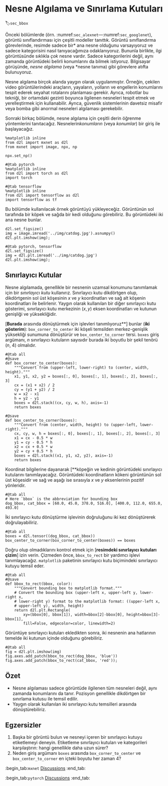 # Nesne Algılama ve Sınırlama Kutuları
:label:`sec_bbox`

Önceki bölümlerde (örn. :numref:`sec_alexnet`—:numref:`sec_googlenet`), görüntü sınıflandırması için çeşitli modeller tanıttık. Görüntü sınıflandırma görevlerinde, resimde sadece bir* ana nesne olduğunu varsayıyoruz ve sadece kategorisini nasıl tanıyacağımıza odaklanıyoruz. Bununla birlikte, ilgi görüntüsünde sıklıkla *çok* nesne vardır. Sadece kategorilerini değil, aynı zamanda görüntüdeki belirli konumlarını da bilmek istiyoruz. Bilgisayar görüşünde, *nesne algılama* (veya *nesne tanıma) gibi görevlere atıfta bulunuyoruz. 

Nesne algılama birçok alanda yaygın olarak uygulanmıştır. Örneğin, çekilen video görüntülerindeki araçların, yayaların, yolların ve engellerin konumlarını tespit ederek seyahat rotalarını planlaması gerekir. Ayrıca, robotlar bu tekniği, bir ortamdaki gezinti boyunca ilgilenen nesneleri tespit etmek ve yerelleştirmek için kullanabilir. Ayrıca, güvenlik sistemlerinin davetsiz misafir veya bomba gibi anormal nesneleri algılaması gerekebilir. 

Sonraki birkaç bölümde, nesne algılama için çeşitli derin öğrenme yöntemlerini tanıtacağız. Nesnelerin*konumların* (veya *konumlar*) bir giriş ile başlayacağız.

```{.python .input}
%matplotlib inline
from d2l import mxnet as d2l
from mxnet import image, npx, np

npx.set_np()
```

```{.python .input}
#@tab pytorch
%matplotlib inline
from d2l import torch as d2l
import torch
```

```{.python .input}
#@tab tensorflow
%matplotlib inline
from d2l import tensorflow as d2l
import tensorflow as tf
```

Bu bölümde kullanılacak örnek görüntüyü yükleyeceğiz. Görüntünün sol tarafında bir köpek ve sağda bir kedi olduğunu görebiliriz. Bu görüntüdeki iki ana nesne bunlar.

```{.python .input}
d2l.set_figsize()
img = image.imread('../img/catdog.jpg').asnumpy()
d2l.plt.imshow(img);
```

```{.python .input}
#@tab pytorch, tensorflow
d2l.set_figsize()
img = d2l.plt.imread('../img/catdog.jpg')
d2l.plt.imshow(img);
```

## Sınırlayıcı Kutular

Nesne algılamada, genellikle bir nesnenin uzamsal konumunu tanımlamak için bir *sınırlayıcı kutu* kullanırız. Sınırlayıcı kutu dikdörtgen olup, dikdörtgenin sol üst köşesinin $x$ ve $y$ koordinatları ve sağ alt köşenin koordinatları ile belirlenir. Yaygın olarak kullanılan bir diğer sınırlayıcı kutu gösterimi, sınırlayıcı kutu merkezinin $(x, y)$ eksen koordinatları ve kutunun genişliği ve yüksekliğidir. 

[**Burada** arasında dönüştürmek için işlevleri tanımlıyoruz**] bunlar (**iki gösterim**): `box_corner_to_center` iki köşeli temsilden merkez-genişlik yüksekliği sunumuna dönüştürür ve `box_center_to_corner` tersi. `boxes` giriş argümanı, $n$ sınırlayıcı kutuların sayısıdır burada iki boyutlu bir şekil tenörü ($n$, 4) olmalıdır.

```{.python .input}
#@tab all
#@save
def box_corner_to_center(boxes):
    """Convert from (upper-left, lower-right) to (center, width, height)."""
    x1, y1, x2, y2 = boxes[:, 0], boxes[:, 1], boxes[:, 2], boxes[:, 3]
    cx = (x1 + x2) / 2
    cy = (y1 + y2) / 2
    w = x2 - x1
    h = y2 - y1
    boxes = d2l.stack((cx, cy, w, h), axis=-1)
    return boxes

#@save
def box_center_to_corner(boxes):
    """Convert from (center, width, height) to (upper-left, lower-right)."""
    cx, cy, w, h = boxes[:, 0], boxes[:, 1], boxes[:, 2], boxes[:, 3]
    x1 = cx - 0.5 * w
    y1 = cy - 0.5 * h
    x2 = cx + 0.5 * w
    y2 = cy + 0.5 * h
    boxes = d2l.stack((x1, y1, x2, y2), axis=-1)
    return boxes
```

Koordinat bilgilerine dayanarak [**köpeğin ve kedinin görüntüdeki sınırlayıcı kutularını tanımlayacağız. Görüntüdeki koordinatların kökeni görüntünün sol üst köşesidir ve sağ ve aşağı ise sırasıyla $x$ ve $y$ eksenlerinin pozitif yönleridir.

```{.python .input}
#@tab all
# Here `bbox` is the abbreviation for bounding box
dog_bbox, cat_bbox = [60.0, 45.0, 378.0, 516.0], [400.0, 112.0, 655.0, 493.0]
```

İki sınırlayıcı kutu dönüştürme işlevinin doğruluğunu iki kez dönüştürerek doğrulayabiliriz.

```{.python .input}
#@tab all
boxes = d2l.tensor((dog_bbox, cat_bbox))
box_center_to_corner(box_corner_to_center(boxes)) == boxes
```

Doğru olup olmadıklarını kontrol etmek için [**resimdeki sınırlayıcı kutuları çizim**] izin verin. Çizmeden önce, `bbox_to_rect` bir yardımcı işlevi tanımlayacağız. `matplotlib` paketinin sınırlayıcı kutu biçimindeki sınırlayıcı kutuyu temsil eder.

```{.python .input}
#@tab all
#@save
def bbox_to_rect(bbox, color):
    """Convert bounding box to matplotlib format."""
    # Convert the bounding box (upper-left x, upper-left y, lower-right x,
    # lower-right y) format to the matplotlib format: ((upper-left x,
    # upper-left y), width, height)
    return d2l.plt.Rectangle(
        xy=(bbox[0], bbox[1]), width=bbox[2]-bbox[0], height=bbox[3]-bbox[1],
        fill=False, edgecolor=color, linewidth=2)
```

Görüntüye sınırlayıcı kutuları ekledikten sonra, iki nesnenin ana hatlarının temelde iki kutunun içinde olduğunu görebiliriz.

```{.python .input}
#@tab all
fig = d2l.plt.imshow(img)
fig.axes.add_patch(bbox_to_rect(dog_bbox, 'blue'))
fig.axes.add_patch(bbox_to_rect(cat_bbox, 'red'));
```

## Özet

* Nesne algılaması sadece görüntüde ilgilenen tüm nesneleri değil, aynı zamanda konumlarını da tanır. Pozisyon genellikle dikdörtgen bir sınırlama kutusu ile temsil edilir.
* Yaygın olarak kullanılan iki sınırlayıcı kutu temsilleri arasında dönüştürebiliriz.

## Egzersizler

1. Başka bir görüntü bulun ve nesneyi içeren bir sınırlayıcı kutuyu etiketlemeyi deneyin. Etiketleme sınırlayıcı kutuları ve kategorileri karşılaştırın: hangi genellikle daha uzun sürer?
1. Neden giriş argümanı `boxes` arasında `box_corner_to_center` ve `box_center_to_corner` en içteki boyutu her zaman 4?

:begin_tab:`mxnet`
[Discussions](https://discuss.d2l.ai/t/369)
:end_tab:

:begin_tab:`pytorch`
[Discussions](https://discuss.d2l.ai/t/1527)
:end_tab:
